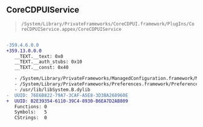 ## CoreCDPUIService

> `/System/Library/PrivateFrameworks/CoreCDPUI.framework/PlugIns/CoreCDPUIService.appex/CoreCDPUIService`

```diff

-359.4.6.0.0
+359.13.0.0.0
   __TEXT.__text: 0x0
   __TEXT.__auth_stubs: 0x10
   __TEXT.__const: 0x40

   - /System/Library/PrivateFrameworks/ManagedConfiguration.framework/ManagedConfiguration
   - /System/Library/PrivateFrameworks/Preferences.framework/Preferences
   - /usr/lib/libSystem.B.dylib
-  UUID: 76E6B822-79A7-3CAF-A5E8-3D3BA268960E
+  UUID: B2E39354-6110-39C4-8930-B6EA7D2AB809
   Functions: 0
   Symbols:   5
   CStrings:  0

```
